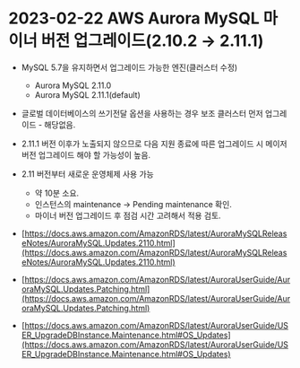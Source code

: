# 2023-02-22 AWS Aurora MySQL 마이너 버전 업그레이드(2.10.2 → 2.11.1)

- MySQL 5.7을 유지하면서 업그레이드 가능한 엔진(클러스터 수정)
    - Aurora MySQL 2.11.0
    - Aurora MySQL 2.11.1(default)
- 글로벌 데이터베이스의 쓰기전달 옵션을 사용하는 경우 보조 클러스터 먼저 업그레이드 - 해당없음.
- 2.11.1 버전 이후가 노출되지 않으므로 다음 지원 종료에 따른 업그레이드 시 메이저 버전 업그레이드 해야 할 가능성이 높음.
- 2.11 버전부터 새로운 운영체제 사용 가능
    - 약 10분 소요.
    - 인스턴스의 maintenance → Pending maintenance 확인.
    - 마이너 버전 업그레이드 후 점검 시간 고려해서 적용 검토.

- [https://docs.aws.amazon.com/AmazonRDS/latest/AuroraMySQLReleaseNotes/AuroraMySQL.Updates.2110.html](https://docs.aws.amazon.com/AmazonRDS/latest/AuroraMySQLReleaseNotes/AuroraMySQL.Updates.2110.html)
- [https://docs.aws.amazon.com/AmazonRDS/latest/AuroraUserGuide/AuroraMySQL.Updates.Patching.html](https://docs.aws.amazon.com/AmazonRDS/latest/AuroraUserGuide/AuroraMySQL.Updates.Patching.html)
- [https://docs.aws.amazon.com/AmazonRDS/latest/AuroraUserGuide/USER_UpgradeDBInstance.Maintenance.html#OS_Updates](https://docs.aws.amazon.com/AmazonRDS/latest/AuroraUserGuide/USER_UpgradeDBInstance.Maintenance.html#OS_Updates)